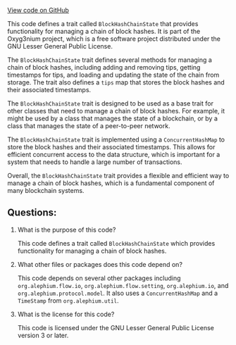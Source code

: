 [View code on GitHub](https://github.com/alephium/alephium/flow/src/main/scala/org/alephium/flow/core/BlockHashChainState.scala)

This code defines a trait called `BlockHashChainState` that provides functionality for managing a chain of block hashes. It is part of the Oxyg3nium project, which is a free software project distributed under the GNU Lesser General Public License.

The `BlockHashChainState` trait defines several methods for managing a chain of block hashes, including adding and removing tips, getting timestamps for tips, and loading and updating the state of the chain from storage. The trait also defines a `tips` map that stores the block hashes and their associated timestamps.

The `BlockHashChainState` trait is designed to be used as a base trait for other classes that need to manage a chain of block hashes. For example, it might be used by a class that manages the state of a blockchain, or by a class that manages the state of a peer-to-peer network.

The `BlockHashChainState` trait is implemented using a `ConcurrentHashMap` to store the block hashes and their associated timestamps. This allows for efficient concurrent access to the data structure, which is important for a system that needs to handle a large number of transactions.

Overall, the `BlockHashChainState` trait provides a flexible and efficient way to manage a chain of block hashes, which is a fundamental component of many blockchain systems.
## Questions: 
 1. What is the purpose of this code?
    
    This code defines a trait called `BlockHashChainState` which provides functionality for managing a chain of block hashes.

2. What other files or packages does this code depend on?
    
    This code depends on several other packages including `org.alephium.flow.io`, `org.alephium.flow.setting`, `org.alephium.io`, and `org.alephium.protocol.model`. It also uses a `ConcurrentHashMap` and a `TimeStamp` from `org.alephium.util`.

3. What is the license for this code?
    
    This code is licensed under the GNU Lesser General Public License version 3 or later.